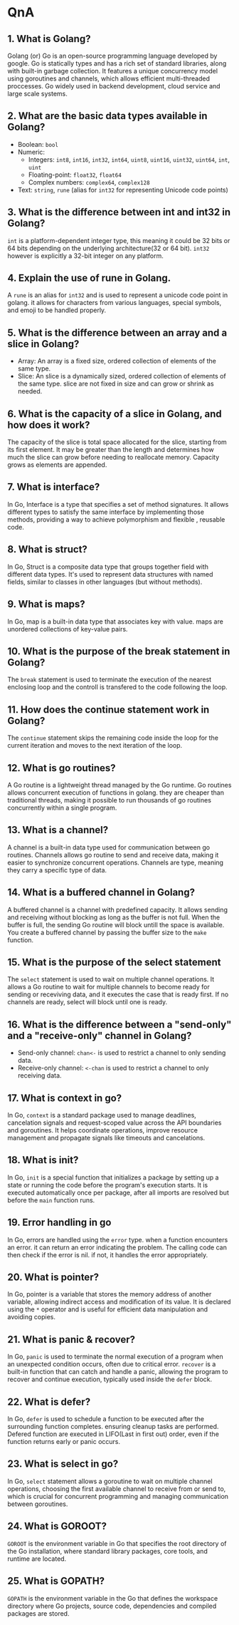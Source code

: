 # QnA

## 1. What is Golang?

Golang (or) Go is an open-source programming language developed by google. Go is statically types and has a rich set of standard libraries, along with built-in garbage collection. It features a unique concurrency model using goroutines and channels, which allows efficient multi-threaded proccesses. Go widely used in backend development, cloud service and large scale systems.

## 2. What are the basic data types available in Golang?

- Boolean: `bool`
- Numeric:
  - Integers: `int8`, `int16`, `int32`, `int64`, `uint8`, `uint16`, `uint32`, `uint64`, `int`, `uint`
  - Floating-point: `float32`, `float64`
  - Complex numbers: `complex64`, `complex128`
- Text: `string`, `rune` (alias for `int32` for representing Unicode code points)

## 3. What is the difference between int and int32 in Golang?

`int` is a platform-dependent integer type, this meaning it could be 32 bits or 64 bits depending on the underlying architecture(32 or 64 bit). `int32` however is explicitly a 32-bit integer on any platform.

## 4. Explain the use of rune in Golang.

A `rune` is an alias for `int32` and is used to represent a unicode code point in golang.
it allows for characters from various languages, special symbols, and emoji to be handled properly.

## 5. What is the difference between an array and a slice in Golang?

- Array: An array is a fixed size, ordered collection of elements of the same type.
- Slice: An slice is a dynamically sized, ordered collection of elements of the same type. slice are not fixed in size and can grow or shrink as needed.

## 6. What is the capacity of a slice in Golang, and how does it work?

The capacity of the slice is total space allocated for the slice, starting from its first element. It may be greater than the length and determines how much the slice can grow before needing to reallocate memory. Capacity grows as elements are appended.

## 7. What is interface?

In Go, Interface is a type that specifies a set of method signatures. It allows different types to satisfy the same interface by implementing those methods, providing a way to achieve polymorphism and flexible , reusable code.

## 8. What is struct?

In Go, Struct is a composite data type that groups together field with different data types. It's used to represent data structures with named fields, similar to classes in other languages (but without methods).

## 9. What is maps?

In Go, map is a built-in data type that associates key with value. maps are unordered collections of key-value pairs.

## 10. What is the purpose of the break statement in Golang?

The `break` statement is used to terminate the execution of the nearest enclosing loop and the controll is transfered to the code following the loop.

## 11. How does the continue statement work in Golang?

The `continue` statement skips the remaining code inside the loop for the current iteration and moves to the next iteration of the loop.

## 12. What is go routines?

A Go routine is a lightweight thread managed by the Go runtime. Go routines allows concurrent execution of functions in golang. they are cheaper than traditional threads, making it possible to run thousands of go routines concurrently within a single program.

## 13. What is a channel?

A channel is a built-in data type used for communication between go routines. Channels allows go routine to send and receive data, making it easier to synchronize concurrent operations. Channels are type, meaning they carry a specific type of data.

## 14. What is a buffered channel in Golang?

A buffered channel is a channel with predefined capacity. It allows sending and receiving without blocking as long as the buffer is not full. When the buffer is full, the sending Go routine will block untill the space is available. You create a buffered channel by passing the buffer size to the `make` function.

## 15. What is the purpose of the select statement

The `select` statement is used to wait on multiple channel operations. It allows a Go routine to wait for multiple channels to become ready for sending or receviving data, and it executes the case that is ready first. If no channels are ready, select will block until one is ready.

## 16. What is the difference between a "send-only" and a "receive-only" channel in Golang?

- Send-only channel: `chan<-` is used to restrict a channel to only sending data.
- Receive-only channel: `<-chan` is used to restrict a channel to only receiving data.

## 17. What is context in go?

In Go, `context` is a standard package used to manage deadlines, cancelation signals and request-scoped value across the API boundaries and goroutines. It helps coordinate operations, improve resource management and propagate signals like timeouts and cancelations.

## 18. What is init?

In Go, `init` is a special function that initializes a package by setting up a state or running the code before the program's execution starts. It is executed automatically once per package, after all imports are resolved but before the `main` function runs.

## 19. Error handling in go

In Go, errors are handled using the `error` type. when a function encounters an error. it can return an error indicating the problem. The calling code can then check if the error is nil. if not, it handles the error appropriately.

## 20. What is pointer?

In Go, pointer is a variable that stores the memory address of another variable, allowing indirect access and modification of its value. It is declared using the `*` operator and is useful for efficient data manipulation and avoiding copies.

## 21. What is panic & recover?

In Go, `panic` is used to terminate the normal execution of a program when an unexpected condition occurs, often due to critical error. `recover` is a built-in function that can catch and handle a panic, allowing the program to recover and continue execution, typically used inside the `defer` block.

## 22. What is defer?

In Go, `defer` is used to schedule a function to be executed after the surrounding function completes. ensuring cleanup tasks are performed. Defered function are executed in LIFO(Last in first out) order, even if the function returns early or panic occurs.

## 23. What is select in go?

In Go, `select` statement allows a goroutine to wait on multiple channel operations, choosing the first available channel to receive from or send to, which is crucial for concurrent programming and managing communication between goroutines.

## 24. What is GOROOT?

`GOROOT` is the environment variable in Go that specifies the root directory of the Go installation, where standard library packages, core tools, and runtime are located.

## 25. What is GOPATH?

`GOPATH` is the environment variable in the Go that defines the workspace directory where Go projects, source code, dependencies and compiled packages are stored.

